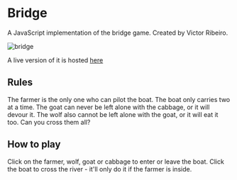 # Bridge

A JavaScript implementation of the bridge game. Created by Victor Ribeiro.

![bridge](screenshot.png)

A live version of it is hosted [here](https://victorribeiro.com/bridge)

## Rules

The farmer is the only one who can pilot the boat. The boat only carries two at a time. The goat can never be left alone with the cabbage, or it will devour it. The wolf also cannot be left alone with the goat, or it will eat it too. Can you cross them all?

## How to play

Click on the farmer, wolf, goat or cabbage to enter or leave the boat. Click the boat to cross the river - it'll only do it if the farmer is inside.
